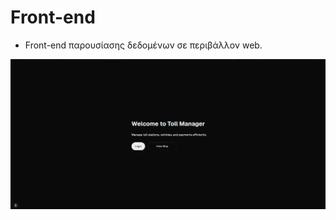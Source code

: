 # Front-end

- Front-end παρουσίασης δεδομένων σε περιβάλλον web.

![image alt](./initial_page.png)

